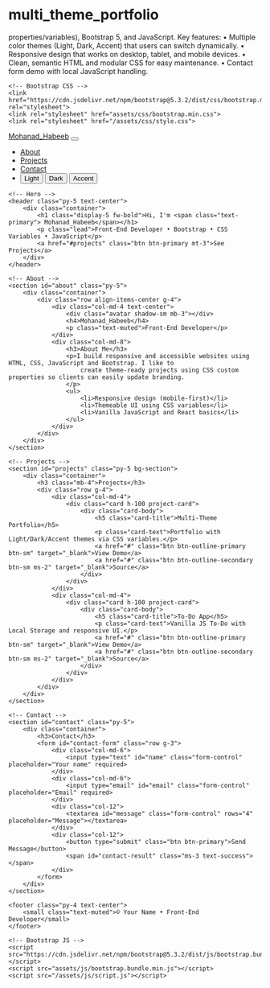 # multi_theme_portfolio
properties/variables), Bootstrap 5, and JavaScript.  Key features: • Multiple color themes (Light, Dark, Accent) that users can switch dynamically. • Responsive design that works on desktop, tablet, and mobile devices. • Clean, semantic HTML and modular CSS for easy maintenance. • Contact form demo with local JavaScript handling. 
<!doctype html>
<html lang="en">

<head>
    <meta charset="utf-8">
    <meta name="viewport" content="width=device-width, initial-scale=1">
    <title>Multi-Theme Portfolio - Mohanad_Habeeb</title>

    <!-- Bootstrap CSS -->
    <link href="https://cdn.jsdelivr.net/npm/bootstrap@5.3.2/dist/css/bootstrap.min.css" rel="stylesheet">
    <link rel="stylesheet" href="assets/css/bootstrap.min.css">
    <link rel="stylesheet" href="/assets/css/style.css">
</head>

<body>
    <!-- Navbar -->
    <nav class="navbar navbar-expand-lg navbar-light bg-transparent py-3">
        <div class="container">
            <a class="navbar-brand fw-bold" href="#">Mohanad_Habeeb</a>
            <button class="navbar-toggler" type="button" data-bs-toggle="collapse" data-bs-target="#navMenu">
                <span class="navbar-toggler-icon"></span>
            </button>
            <div class="collapse navbar-collapse" id="navMenu">
                <ul class="navbar-nav ms-auto align-items-lg-center">
                    <li class="nav-item"><a class="nav-link" href="#about">About</a></li>
                    <li class="nav-item"><a class="nav-link" href="#projects">Projects</a></li>
                    <li class="nav-item"><a class="nav-link" href="#contact">Contact</a></li>
                    <li class="nav-item d-flex align-items-center ms-3">
                        <div class="btn-group" role="group" aria-label="Theme switcher">
                            <button id="theme-light" class="btn btn-sm btn-outline-primary">Light</button>
                            <button id="theme-dark" class="btn btn-sm btn-outline-primary">Dark</button>
                            <button id="theme-accent" class="btn btn-sm btn-outline-primary">Accent</button>
                        </div>
                    </li>
                </ul>
            </div>
        </div>
    </nav>

    <!-- Hero -->
    <header class="py-5 text-center">
        <div class="container">
            <h1 class="display-5 fw-bold">Hi, I'm <span class="text-primary"> Mohanad_Habeeb</span></h1>
            <p class="lead">Front-End Developer • Bootstrap • CSS Variables • JavaScript</p>
            <a href="#projects" class="btn btn-primary mt-3">See Projects</a>
        </div>
    </header>

    <!-- About -->
    <section id="about" class="py-5">
        <div class="container">
            <div class="row align-items-center g-4">
                <div class="col-md-4 text-center">
                    <div class="avatar shadow-sm mb-3"></div>
                    <h4>Mohanad_Habeeb</h4>
                    <p class="text-muted">Front-End Developer</p>
                </div>
                <div class="col-md-8">
                    <h3>About Me</h3>
                    <p>I build responsive and accessible websites using HTML, CSS, JavaScript and Bootstrap. I like to
                        create theme-ready projects using CSS custom properties so clients can easily update branding.
                    </p>
                    <ul>
                        <li>Responsive design (mobile-first)</li>
                        <li>Themeable UI using CSS variables</li>
                        <li>Vanilla JavaScript and React basics</li>
                    </ul>
                </div>
            </div>
        </div>
    </section>

    <!-- Projects -->
    <section id="projects" class="py-5 bg-section">
        <div class="container">
            <h3 class="mb-4">Projects</h3>
            <div class="row g-4">
                <div class="col-md-4">
                    <div class="card h-100 project-card">
                        <div class="card-body">
                            <h5 class="card-title">Multi-Theme Portfolio</h5>
                            <p class="card-text">Portfolio with Light/Dark/Accent themes via CSS variables.</p>
                            <a href="#" class="btn btn-outline-primary btn-sm" target="_blank">View Demo</a>
                            <a href="#" class="btn btn-outline-secondary btn-sm ms-2" target="_blank">Source</a>
                        </div>
                    </div>
                </div>
                <div class="col-md-4">
                    <div class="card h-100 project-card">
                        <div class="card-body">
                            <h5 class="card-title">To-Do App</h5>
                            <p class="card-text">Vanilla JS To-Do with Local Storage and responsive UI.</p>
                            <a href="#" class="btn btn-outline-primary btn-sm" target="_blank">View Demo</a>
                            <a href="#" class="btn btn-outline-secondary btn-sm ms-2" target="_blank">Source</a>
                        </div>
                    </div>
                </div>
            </div>
        </div>
    </section>

    <!-- Contact -->
    <section id="contact" class="py-5">
        <div class="container">
            <h3>Contact</h3>
            <form id="contact-form" class="row g-3">
                <div class="col-md-6">
                    <input type="text" id="name" class="form-control" placeholder="Your name" required>
                </div>
                <div class="col-md-6">
                    <input type="email" id="email" class="form-control" placeholder="Email" required>
                </div>
                <div class="col-12">
                    <textarea id="message" class="form-control" rows="4" placeholder="Message"></textarea>
                </div>
                <div class="col-12">
                    <button type="submit" class="btn btn-primary">Send Message</button>
                    <span id="contact-result" class="ms-3 text-success"></span>
                </div>
            </form>
        </div>
    </section>

    <footer class="py-4 text-center">
        <small class="text-muted">© Your Name • Front-End Developer</small>
    </footer>

    <!-- Bootstrap JS -->
    <script src="https://cdn.jsdelivr.net/npm/bootstrap@5.3.2/dist/js/bootstrap.bundle.min.js"></script>
    <script src="assets/js/bootstrap.bundle.min.js"></script>
    <script src="/assets/js/script.js"></script>
</body>

</html>

